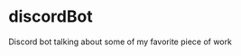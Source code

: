 # discordBot
Discord bot talking about some of my favorite piece of work
<blockquote class="imgur-embed-pub" lang="en" data-id="a/iC9E8ru" data-context="false" ><a href="//imgur.com/a/iC9E8ru"></a></blockquote><script async src="//s.imgur.com/min/embed.js" charset="utf-8"></script>
